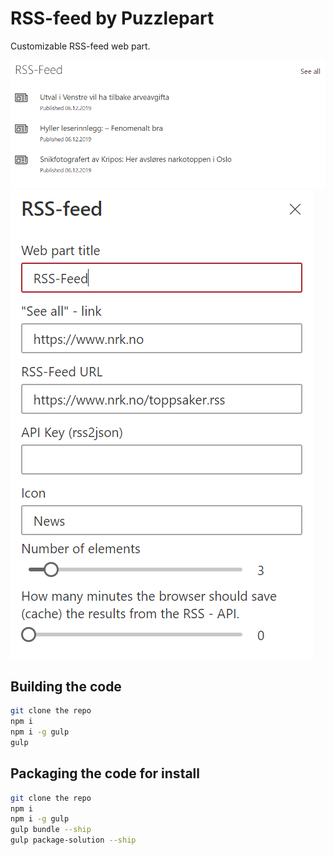 # RSS-feed by Puzzlepart

Customizable RSS-feed web part.

![web part](./preview/rss_feed_webpart_06-12-19.png "Web part")
![property pane](./preview/rss_feed_property_pane_webpart_06-12-19.png "Configuration")

## Building the code

```bash
git clone the repo
npm i
npm i -g gulp
gulp
```
## Packaging the code for install

```bash
git clone the repo
npm i
npm i -g gulp
gulp bundle --ship
gulp package-solution --ship
```
